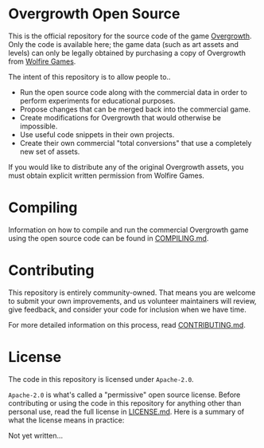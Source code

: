 # Overgrowth Open Source
This is the official repository for the source code of the game [Overgrowth]. Only the code is available here; the game data (such as art assets and levels) can only be legally obtained by purchasing a copy of Overgrowth from [Wolfire Games].

The intent of this repository is to allow people to‥

- Run the open source code along with the commercial data in order to perform experiments for educational purposes.
- Propose changes that can be merged back into the commercial game.
- Create modifications for Overgrowth that would otherwise be impossible.
- Use useful code snippets in their own projects.
- Create their own commercial "total conversions" that use a completely new set of assets.

If you would like to distribute any of the original Overgrowth assets, you must obtain explicit written permission from Wolfire Games.

# Compiling
Information on how to compile and run the commercial Overgrowth game using the open source code can be found in [COMPILING.md].

# Contributing
This repository is entirely community-owned. That means you are welcome to submit your own improvements, and us volunteer maintainers will review, give feedback, and consider your code for inclusion when we have time.

For more detailed information on this process, read [CONTRIBUTING.md].

# License
The code in this repository is licensed under `Apache-2.0`.

`Apache-2.0` is what's called a "permissive" open source license. Before contributing or using the code in this repository for anything other than personal use, read the full license in [LICENSE.md]. Here is a summary of what the license means in practice:

Not yet written…

[Overgrowth]: https://overgrowth.wolfire.com
[Wolfire Games]: https://wolfire.com
[COMPILING.md]: COMPILING.md
[CONTRIBUTING.md]: CONTRIBUTING.md
[LICENSE.md]: LICENSE.md    

